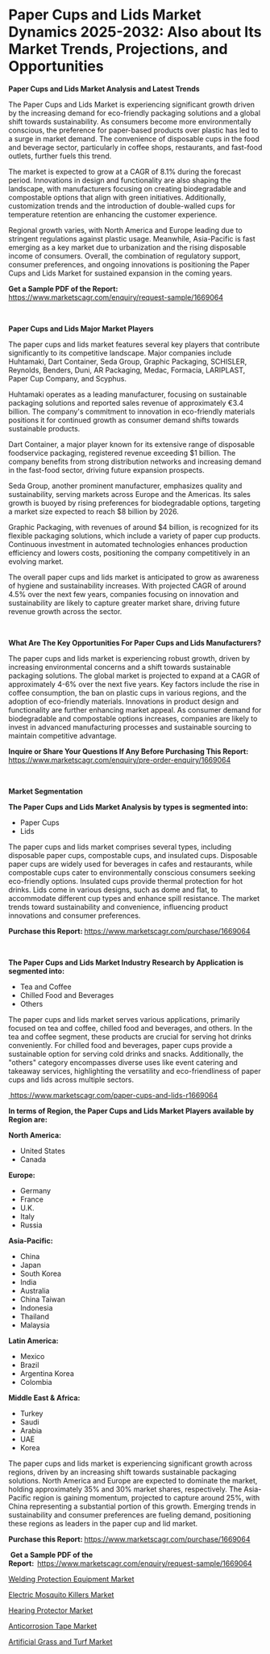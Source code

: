 <p><h1>Paper Cups and Lids Market Dynamics 2025-2032: Also about Its Market Trends, Projections, and Opportunities</h1></p><p><strong>Paper Cups and Lids Market Analysis and Latest Trends</strong></p>
<p><p>The Paper Cups and Lids Market is experiencing significant growth driven by the increasing demand for eco-friendly packaging solutions and a global shift towards sustainability. As consumers become more environmentally conscious, the preference for paper-based products over plastic has led to a surge in market demand. The convenience of disposable cups in the food and beverage sector, particularly in coffee shops, restaurants, and fast-food outlets, further fuels this trend.</p><p>The market is expected to grow at a CAGR of 8.1% during the forecast period. Innovations in design and functionality are also shaping the landscape, with manufacturers focusing on creating biodegradable and compostable options that align with green initiatives. Additionally, customization trends and the introduction of double-walled cups for temperature retention are enhancing the customer experience.</p><p>Regional growth varies, with North America and Europe leading due to stringent regulations against plastic usage. Meanwhile, Asia-Pacific is fast emerging as a key market due to urbanization and the rising disposable income of consumers. Overall, the combination of regulatory support, consumer preferences, and ongoing innovations is positioning the Paper Cups and Lids Market for sustained expansion in the coming years.</p></p>
<p><strong>Get a Sample PDF of the Report:&nbsp;</strong> <a href="https://www.marketscagr.com/enquiry/request-sample/1669064?utm_campaign=2010&utm_medium=2&utm_source=Github&utm_content=ia&utm_term=04042025&utm_id=paper-cups-and-lids">https://www.marketscagr.com/enquiry/request-sample/1669064</a></p>
<p>&nbsp;</p>
<p><strong>Paper Cups and Lids Major Market Players</strong></p>
<p><p>The paper cups and lids market features several key players that contribute significantly to its competitive landscape. Major companies include Huhtamaki, Dart Container, Seda Group, Graphic Packaging, SCHISLER, Reynolds, Benders, Duni, AR Packaging, Medac, Formacia, LARIPLAST, Paper Cup Company, and Scyphus.</p><p>Huhtamaki operates as a leading manufacturer, focusing on sustainable packaging solutions and reported sales revenue of approximately €3.4 billion. The company's commitment to innovation in eco-friendly materials positions it for continued growth as consumer demand shifts towards sustainable products.</p><p>Dart Container, a major player known for its extensive range of disposable foodservice packaging, registered revenue exceeding $1 billion. The company benefits from strong distribution networks and increasing demand in the fast-food sector, driving future expansion prospects.</p><p>Seda Group, another prominent manufacturer, emphasizes quality and sustainability, serving markets across Europe and the Americas. Its sales growth is buoyed by rising preferences for biodegradable options, targeting a market size expected to reach $8 billion by 2026.</p><p>Graphic Packaging, with revenues of around $4 billion, is recognized for its flexible packaging solutions, which include a variety of paper cup products. Continuous investment in automated technologies enhances production efficiency and lowers costs, positioning the company competitively in an evolving market.</p><p>The overall paper cups and lids market is anticipated to grow as awareness of hygiene and sustainability increases. With projected CAGR of around 4.5% over the next few years, companies focusing on innovation and sustainability are likely to capture greater market share, driving future revenue growth across the sector.</p></p>
<p>&nbsp;</p>
<p><strong>What Are The Key Opportunities For Paper Cups and Lids Manufacturers?</strong></p>
<p><p>The paper cups and lids market is experiencing robust growth, driven by increasing environmental concerns and a shift towards sustainable packaging solutions. The global market is projected to expand at a CAGR of approximately 4-6% over the next five years. Key factors include the rise in coffee consumption, the ban on plastic cups in various regions, and the adoption of eco-friendly materials. Innovations in product design and functionality are further enhancing market appeal. As consumer demand for biodegradable and compostable options increases, companies are likely to invest in advanced manufacturing processes and sustainable sourcing to maintain competitive advantage.</p></p>
<p><strong>Inquire or Share Your Questions If Any Before Purchasing This Report:</strong> <a href="https://www.marketscagr.com/enquiry/pre-order-enquiry/1669064?utm_campaign=2010&utm_medium=2&utm_source=Github&utm_content=ia&utm_term=04042025&utm_id=paper-cups-and-lids">https://www.marketscagr.com/enquiry/pre-order-enquiry/1669064</a></p>
<p>&nbsp;</p>
<p><strong>Market Segmentation</strong></p>
<p><strong>The Paper Cups and Lids Market Analysis by types is segmented into:</strong></p>
<p><ul><li>Paper Cups</li><li>Lids</li></ul></p>
<p><p>The paper cups and lids market comprises several types, including disposable paper cups, compostable cups, and insulated cups. Disposable paper cups are widely used for beverages in cafes and restaurants, while compostable cups cater to environmentally conscious consumers seeking eco-friendly options. Insulated cups provide thermal protection for hot drinks. Lids come in various designs, such as dome and flat, to accommodate different cup types and enhance spill resistance. The market trends toward sustainability and convenience, influencing product innovations and consumer preferences.</p></p>
<p><strong>Purchase this Report:&nbsp;</strong><a href="https://www.marketscagr.com/purchase/1669064?utm_campaign=2010&utm_medium=2&utm_source=Github&utm_content=ia&utm_term=04042025&utm_id=paper-cups-and-lids">https://www.marketscagr.com/purchase/1669064</a></p>
<p>&nbsp;</p>
<p><strong>The Paper Cups and Lids Market Industry Research by Application is segmented into:</strong></p>
<p><ul><li>Tea and Coffee</li><li>Chilled Food and Beverages</li><li>Others</li></ul></p>
<p><p>The paper cups and lids market serves various applications, primarily focused on tea and coffee, chilled food and beverages, and others. In the tea and coffee segment, these products are crucial for serving hot drinks conveniently. For chilled food and beverages, paper cups provide a sustainable option for serving cold drinks and snacks. Additionally, the "others" category encompasses diverse uses like event catering and takeaway services, highlighting the versatility and eco-friendliness of paper cups and lids across multiple sectors.</p></p>
<p><a href="https://www.marketscagr.com/paper-cups-and-lids-r1669064?utm_campaign=2010&utm_medium=2&utm_source=Github&utm_content=ia&utm_term=04042025&utm_id=paper-cups-and-lids">&nbsp;https://www.marketscagr.com/paper-cups-and-lids-r1669064</a></p>
<p><strong>In terms of Region, the Paper Cups and Lids Market Players available by Region are:</strong></p>
<p>
    <p> <strong> North America: </strong>
        <ul>
            <li>United States</li>
            <li>Canada</li>
        </ul>
        </p> 
    <p> <strong> Europe: </strong>
        <ul>
            <li>Germany</li>
            <li>France</li>
            <li>U.K.</li>
            <li>Italy</li>
            <li>Russia</li>
        </ul>
        </p> 
    <p> <strong> Asia-Pacific: </strong>
        <ul>
            <li>China</li>
            <li>Japan</li>
            <li>South Korea</li>
            <li>India</li>
            <li>Australia</li>
            <li>China Taiwan</li>
            <li>Indonesia</li>
            <li>Thailand</li>
            <li>Malaysia</li>
        </ul>
        </p> 
    <p> <strong> Latin America: </strong>
        <ul>
            <li>Mexico</li>
            <li>Brazil</li>
            <li>Argentina Korea</li>
            <li>Colombia</li>
        </ul>
        </p> 
    <p> <strong> Middle East & Africa: </strong>
        <ul>
            <li>Turkey</li>
            <li>Saudi</li>
            <li>Arabia</li>
            <li>UAE</li>
            <li>Korea</li>
        </ul>
    </p>
    </p>
<p><p>The paper cups and lids market is experiencing significant growth across regions, driven by an increasing shift towards sustainable packaging solutions. North America and Europe are expected to dominate the market, holding approximately 35% and 30% market shares, respectively. The Asia-Pacific region is gaining momentum, projected to capture around 25%, with China representing a substantial portion of this growth. Emerging trends in sustainability and consumer preferences are fueling demand, positioning these regions as leaders in the paper cup and lid market.</p></p>
<p><strong>Purchase this Report: </strong><a href="https://www.marketscagr.com/purchase/1669064?utm_campaign=2010&utm_medium=2&utm_source=Github&utm_content=ia&utm_term=04042025&utm_id=paper-cups-and-lids">https://www.marketscagr.com/purchase/1669064</a></p>
<p>&nbsp;<strong>Get a Sample PDF of the Report:&nbsp;&nbsp;</strong><a href="https://www.marketscagr.com/enquiry/request-sample/1669064?utm_campaign=2010&utm_medium=2&utm_source=Github&utm_content=ia&utm_term=04042025&utm_id=paper-cups-and-lids">https://www.marketscagr.com/enquiry/request-sample/1669064</a></p>
<p><strong></strong></p>
<p><p><a href="https://github.com/diosohusch6x/Market-Research-Report-List-1/blob/main/welding-protection-equipment-market.md?utm_campaign=2010&utm_medium=2&utm_source=Github&utm_content=ia&utm_term=04042025&utm_id=paper-cups-and-lids">Welding Protection Equipment Market</a></p><p><a href="https://github.com/BryceTownsendr/Market-Research-Report-List-7/blob/main/electric-mosquito-killers-market.md?utm_campaign=2010&utm_medium=2&utm_source=Github&utm_content=ia&utm_term=04042025&utm_id=paper-cups-and-lids">Electric Mosquito Killers Market</a></p><p><a href="https://github.com/oduorsarath9/Market-Research-Report-List-1/blob/main/hearing-protector-market.md?utm_campaign=2010&utm_medium=2&utm_source=Github&utm_content=ia&utm_term=04042025&utm_id=paper-cups-and-lids">Hearing Protector Market</a></p><p><a href="https://github.com/camacrokesw2/Market-Research-Report-List-1/blob/main/anticorrosion-tape-market.md?utm_campaign=2010&utm_medium=2&utm_source=Github&utm_content=ia&utm_term=04042025&utm_id=paper-cups-and-lids">Anticorrosion Tape Market</a></p><p><a href="https://github.com/beberjuban9a/Market-Research-Report-List-1/blob/main/artificial-grass-and-turf-market.md?utm_campaign=2010&utm_medium=2&utm_source=Github&utm_content=ia&utm_term=04042025&utm_id=paper-cups-and-lids">Artificial Grass and Turf Market</a></p></p>